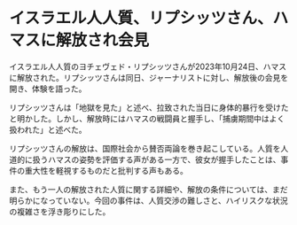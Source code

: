 # イスラエル人人質、リプシッツさん、ハマスに解放され会見

イスラエル人人質のヨチェヴェド・リプシッツさんが2023年10月24日、ハマスに解放された。リプシッツさんは同日、ジャーナリストに対し、解放後の会見を開き、体験を語った。

リプシッツさんは「地獄を見た」と述べ、拉致された当日に身体的暴行を受けたと明かした。しかし、解放時にはハマスの戦闘員と握手し、「捕虜期間中はよく扱われた」と述べた。

リプシッツさんの解放は、国際社会から賛否両論を巻き起こしている。人質を人道的に扱うハマスの姿勢を評価する声がある一方で、彼女が握手したことは、事件の重大性を軽視するものだと批判する声もある。

また、もう一人の解放された人質に関する詳細や、解放の条件については、まだ明らかになっていない。今回の事件は、人質交渉の難しさと、ハイリスクな状況の複雑さを浮き彫りにした。

